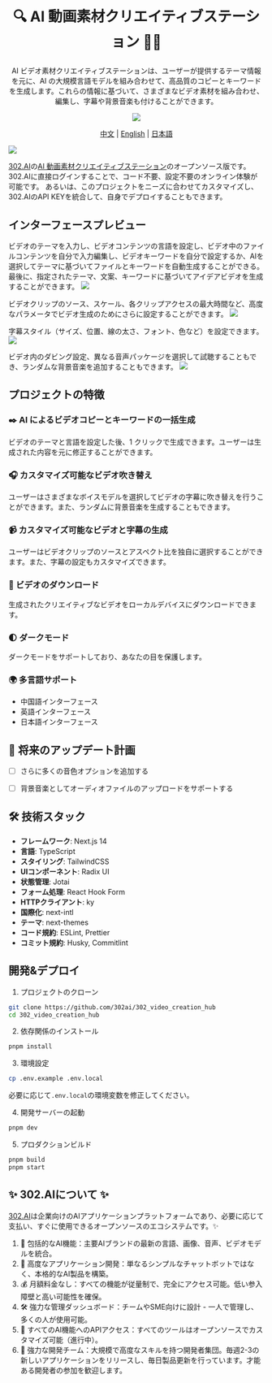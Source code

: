 # <p align="center"> 🔍 AI 動画素材クリエイティブステーション 🚀✨</p>

<p align="center">AI ビデオ素材クリエイティブステーションは、ユーザーが提供するテーマ情報を元に、AI の大規模言語モデルを組み合わせて、高品質のコピーとキーワードを生成します。これらの情報に基づいて、さまざまなビデオ素材を組み合わせ、編集し、字幕や背景音楽も付けることができます。</p>

<p align="center"><a href="https://302.ai/product/detail/20" target="blank"><img src="https://file.302.ai/gpt/imgs/github/20250102/72a57c4263944b73bf521830878ae39a.png" /></a></p >

<p align="center"><a href="README_zh.md">中文</a> | <a href="README.md">English</a> | <a href="README_ja.md">日本語</a></p>

![](docs/302_Video_Creation_Hub_jp.png)

[302.AI](https://302.ai/ja/)の[AI 動画素材クリエイティブステーション](https://302.ai/product/detail/20)のオープンソース版です。
302.AIに直接ログインすることで、コード不要、設定不要のオンライン体験が可能です。
あるいは、このプロジェクトをニーズに合わせてカスタマイズし、302.AIのAPI KEYを統合して、自身でデプロイすることもできます。

## インターフェースプレビュー
ビデオのテーマを入力し、ビデオコンテンツの言語を設定し、ビデオ中のファイルコンテンツを自分で入力編集し、ビデオキーワードを自分で設定するか、AIを選択してテーマに基づいてファイルとキーワードを自動生成することができる。最後に、指定されたテーマ、文案、キーワードに基づいてアイデアビデオを生成することができます。
![](docs/302_AI_Video_Creation_Hub_jp_screenshot_01.png)

ビデオクリップのソース、スケール、各クリップアクセスの最大時間など、高度なパラメータでビデオ生成のためにさらに設定することができます。
![](docs/302_AI_Video_Creation_Hub_jp_screenshot_02.png)

字幕スタイル（サイズ、位置、線の太さ、フォント、色など）を設定できます。
![](docs/302_AI_Video_Creation_Hub_jp_screenshot_03.png)     

ビデオ内のダビング設定、異なる音声パッケージを選択して試聴することもでき、ランダムな背景音楽を追加することもできます。
![](docs/302_AI_Video_Creation_Hub_jp_screenshot_04.png)   


## プロジェクトの特徴
### ✒️ AI によるビデオコピーとキーワードの一括生成
  ビデオのテーマと言語を設定した後、1 クリックで生成できます。ユーザーは生成された内容を元に修正することができます。
### 🎧 カスタマイズ可能なビデオ吹き替え
  ユーザーはさまざまなボイスモデルを選択してビデオの字幕に吹き替えを行うことができます。また、ランダムに背景音楽を生成することもできます。
### 📹 カスタマイズ可能なビデオと字幕の生成
  ユーザーはビデオクリップのソースとアスペクト比を独自に選択することができます。また、字幕の設定もカスタマイズできます。
### 📎 ビデオのダウンロード
  生成されたクリエイティブなビデオをローカルデバイスにダウンロードできます。
### 🌓 ダークモード
  ダークモードをサポートしており、あなたの目を保護します。
### 🌍 多言語サポート
- 中国語インターフェース
- 英語インターフェース
- 日本語インターフェース

## 🚩 将来のアップデート計画
- [ ] さらに多くの音色オプションを追加する
- [ ] 背景音楽としてオーディオファイルのアップロードをサポートする



## 🛠️ 技術スタック

- **フレームワーク**: Next.js 14
- **言語**: TypeScript
- **スタイリング**: TailwindCSS
- **UIコンポーネント**: Radix UI
- **状態管理**: Jotai
- **フォーム処理**: React Hook Form
- **HTTPクライアント**: ky
- **国際化**: next-intl
- **テーマ**: next-themes
- **コード規約**: ESLint, Prettier
- **コミット規約**: Husky, Commitlint


## 開発&デプロイ
1. プロジェクトのクローン
```bash
git clone https://github.com/302ai/302_video_creation_hub
cd 302_video_creation_hub
```

2. 依存関係のインストール
```bash
pnpm install
```

3. 環境設定
```bash
cp .env.example .env.local
```
必要に応じて`.env.local`の環境変数を修正してください。

4. 開発サーバーの起動
```bash
pnpm dev
```

5. プロダクションビルド
```bash
pnpm build
pnpm start
```

## ✨ 302.AIについて ✨
[302.AI](https://302.ai)は企業向けのAIアプリケーションプラットフォームであり、必要に応じて支払い、すぐに使用できるオープンソースのエコシステムです。✨
1. 🧠 包括的なAI機能：主要AIブランドの最新の言語、画像、音声、ビデオモデルを統合。
2. 🚀 高度なアプリケーション開発：単なるシンプルなチャットボットではなく、本格的なAI製品を構築。
3. 💰 月額料金なし：すべての機能が従量制で、完全にアクセス可能。低い参入障壁と高い可能性を確保。
4. 🛠 強力な管理ダッシュボード：チームやSME向けに設計 - 一人で管理し、多くの人が使用可能。
5. 🔗 すべてのAI機能へのAPIアクセス：すべてのツールはオープンソースでカスタマイズ可能（進行中）。
6. 💪 強力な開発チーム：大規模で高度なスキルを持つ開発者集団。毎週2-3の新しいアプリケーションをリリースし、毎日製品更新を行っています。才能ある開発者の参加を歓迎します。
